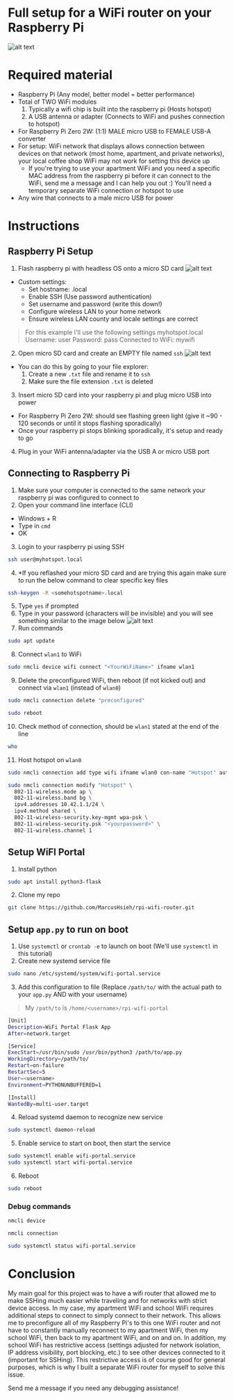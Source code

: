 # Full setup for a WiFi router on your Raspberry Pi
![alt text](Images/image-3.jpg)
# Required material
- Raspberry Pi (Any model, better model = better performance)
- Total of TWO WiFi modules
  1. Typically a wifi chip is built into the raspberry pi (Hosts hotspot)
  2. A USB antenna or adapter (Connects to WiFi and pushes connection to hotspot)
- For Raspberry Pi Zero 2W: (1:1) MALE micro USB to FEMALE USB-A converter
- For setup: WiFi network that displays allows connection between devices on that network (most home, apartment, and private networks), your local coffee shop WiFi may not work for setting this device up
  - If you're trying to use your apartment WiFi and you need a specific MAC address from the raspberry pi before it can connect to the WiFi, send me a message and I can help you out :) You'll need a temporary separate WiFi connection or hotspot to use
- Any wire that connects to a male micro USB for power



# Instructions

## Raspberry Pi Setup
1. Flash raspberry pi with headless OS onto a micro SD card
![alt text](Images/image.png)
  - Custom settings:
    - Set hostname: <somehotspotname>.local
    - Enable SSH (Use password authentication)
    - Set username and password (write this down!)
    - Configure wireless LAN to your home network
    - Ensure wireless LAN county and locale settings are correct
  > For this example I'll use the following settings
  > myhotspot.local
  > Username: user
  > Password: pass
  > Connected to WiFi: mywifi

2. Open micro SD card and create an EMPTY file named `ssh`
![alt text](Images/image-1.png)
  - You can do this by going to your file explorer:
    1. Create a new `.txt` file and rename it to `ssh`
    2. Make sure the file extension `.txt` is deleted

3. Insert micro SD card into your raspberry pi and plug micro USB into power
  - For Raspberry Pi Zero 2W: should see flashing green light (give it ~90 - 120 seconds or until it stops flashing sporadically) 
  - Once your raspberry pi stops blinking sporadically, it's setup and ready to go

4. Plug in your WiFi antenna/adapter via the USB A or micro USB port



## Connecting to Raspberry Pi
1. Make sure your computer is connected to the same network your raspberry pi was configured to connect to
2. Open your command line interface (CLI) 
  - Windows + R
  - Type in `cmd`
  - OK
3. Login to your raspberry pi using SSH
```bash
ssh user@myhotspot.local
```
4. *If you reflashed your micro SD card and are trying this again make sure to run the below command to clear specific key files
```bash
ssh-keygen -R <somehotspotname>.local
```
5. Type `yes` if prompted 
6. Type in your password (characters will be invisible) and you will see something similar to the image below
![alt text](Images/image-2.png)
7. Run commands
```bash
sudo apt update
```
8. Connect `wlan1` to WiFi
```bash
sudo nmcli device wifi connect "<YourWiFiName>" ifname wlan1
```
9. Delete the preconfigured WiFi, then reboot (if not kicked out) and connect via `wlan1` (instead of `wlan0`)
```bash
sudo nmcli connection delete "preconfigured"
```
```bash
sudo reboot
```
10. Check method of connection, should be `wlan1` stated at the end of the line
```bash
who
```
11. Host hotspot on `wlan0`
```bash
sudo nmcli connection add type wifi ifname wlan0 con-name "Hotspot" autoconnect yes autoconnect-priority 100 ssid "<yourhotspotname>"
```
```bash
sudo nmcli connection modify "Hotspot" \
  802-11-wireless.mode ap \
  802-11-wireless.band bg \
  ipv4.addresses 10.42.1.1/24 \
  ipv4.method shared \
  802-11-wireless-security.key-mgmt wpa-psk \
  802-11-wireless-security.psk "<yourpassword>" \
  802-11-wireless.channel 1
```



## Setup WiFI Portal
1. Install python
```bash
sudo apt install python3-flask
```
2. Clone my repo
```bash
git clone https://github.com/MarcusHsieh/rpi-wifi-router.git
```



## Setup `app.py` to run on boot
1. Use `systemctl` or `crontab -e` to launch on boot (We'll use `systemctl` in this tutorial)
2. Create new systemd service file 
```bash
sudo nano /etc/systemd/system/wifi-portal.service
```
3. Add this configuration to file (Replace `/path/to/` with the actual path to your `app.py` AND <username> with your username)
> My `/path/to` is `/home/<username>/rpi-wifi-portal`
```bash
[Unit]
Description=WiFi Portal Flask App
After=network.target

[Service]
ExecStart=/usr/bin/sudo /usr/bin/python3 /path/to/app.py
WorkingDirectory=/path/to/
Restart=on-failure
RestartSec=5
User=<username>
Environment=PYTHONUNBUFFERED=1

[Install]
WantedBy=multi-user.target
```
4. Reload systemd daemon to recognize new service
```bash
sudo systemctl daemon-reload
```
5. Enable service to start on boot, then start the service
```bash
sudo systemctl enable wifi-portal.service
sudo systemctl start wifi-portal.service
```
6. Reboot
```bash
sudo reboot
```


### Debug commands
```bash
nmcli device
```
```bash
nmcli connection
```
```bash
sudo systemctl status wifi-portal.service
```

# Conclusion
My main goal for this project was to have a wifi router that allowed me to make SSHing much easier while traveling and for networks with strict device access. In my case, my apartment WiFi and school WiFi requires additional steps to connect to simply connect to their network. This allows me to preconfigure all of my Raspberry Pi's to this one WiFi router and not have to constantly manually reconnect to my apartment WiFi, then my school WiFi, then back to my apartment WiFi, and on and on. In addition, my school WiFi has restrictive access (settings adjusted for network isolation, IP address visibility, port blocking, etc.) to see other devices connected to it (important for SSHing). This restrictive access is of course good for general purposes, which is why I built a separate WiFi router for myself to solve this issue.

Send me a message if you need any debugging assistance!
